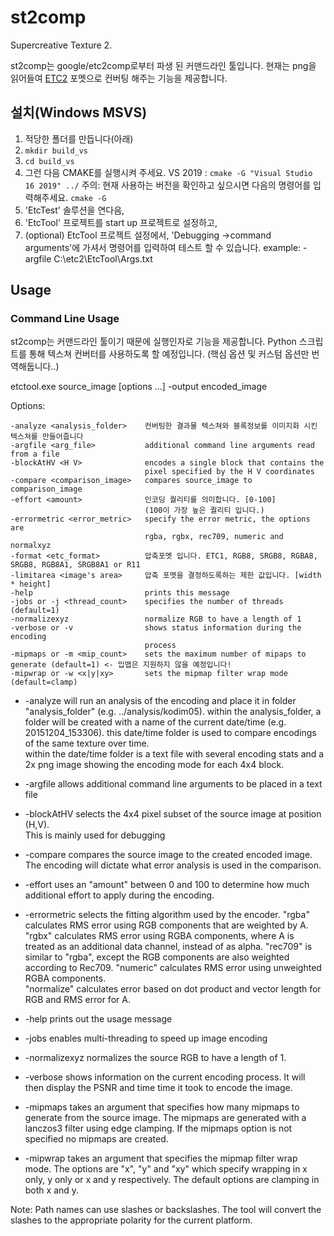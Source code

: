 # st2comp
Supercreative Texture 2.

st2comp는 google/etc2comp로부터 파생 된 커맨드라인 툴입니다.
현재는 png을 읽어들여 [ETC2](https://en.wikipedia.org/wiki/Ericsson_Texture_Compression)
포멧으로 컨버팅 해주는 기능을 제공합니다.

## 설치(Windows MSVS)
1. 적당한 폴더를 만듭니다(아래)
1. `mkdir build_vs`
1. `cd build_vs`
1. 그런 다음 CMAKE를 실행시켜 주세요.
  VS 2019 : `cmake -G "Visual Studio 16 2019" ../`
  주의: 현재 사용하는 버전을 확인하고 싶으시면 다음의 명령어를 입력해주세요. `cmake -G`
1. 'EtcTest' 솔루션을 연다음,
1. 'EtcTool' 프로젝트를 start up 프로젝트로 설정하고,
1. (optional) EtcTool 프로젝트 설정에서, 'Debugging ->command arguments'에 가셔서 명령어를 입력하여 테스트 할 수 있습니다.
example: -argfile C:\etc2\EtcTool\Args.txt

## Usage

### Command Line Usage
st2comp는 커맨드라인 툴이기 때문에 실행인자로 기능을 제공합니다.
Python 스크립트를 통해 텍스쳐 컨버터를 사용하도록 할 예정입니다.
(핵심 옵션 및 커스텀 옵션만 번역해둡니다..)

etctool.exe source_image [options ...] -output encoded_image

Options:

    -analyze <analysis_folder>    컨버팅한 결과물 텍스쳐와 블록정보를 이미지화 시킨 텍스쳐를 만들어줍니다
    -argfile <arg_file>           additional command line arguments read from a file
    -blockAtHV <H V>              encodes a single block that contains the
                                  pixel specified by the H V coordinates
    -compare <comparison_image>   compares source_image to comparison_image
    -effort <amount>              인코딩 퀄리티를 의미합니다. [0-100] 
                                  (100이 가장 높은 퀄리티 입니다.)
    -errormetric <error_metric>   specify the error metric, the options are
                                  rgba, rgbx, rec709, numeric and normalxyz
    -format <etc_format>          압축포멧 입니다. ETC1, RGB8, SRGB8, RGBA8, SRGB8, RGB8A1, SRGB8A1 or R11
    -limitarea <image's area>     압축 포멧을 결정하도록하는 제한 값입니다. [width * height]
    -help                         prints this message
    -jobs or -j <thread_count>    specifies the number of threads (default=1)
    -normalizexyz                 normalize RGB to have a length of 1
    -verbose or -v                shows status information during the encoding
                                  process                                  
	-mipmaps or -m <mip_count>    sets the maximum number of mipaps to generate (default=1) <- 밉맵은 지원하지 않을 예정입니다!
	-mipwrap or -w <x|y|xy>       sets the mipmap filter wrap mode (default=clamp)

* -analyze will run an analysis of the encoding and place it in folder 
"analysis_folder" (e.g. ../analysis/kodim05).  within the analysis_folder, a folder 
will be created with a name of the current date/time (e.g. 20151204_153306).  this 
date/time folder is used to compare encodings of the same texture over time.  
within the date/time folder is a text file with several encoding stats and a 2x png 
image showing the encoding mode for each 4x4 block.

* -argfile allows additional command line arguments to be placed in a text file

* -blockAtHV selects the 4x4 pixel subset of the source image at position (H,V).  
This is mainly used for debugging

* -compare compares the source image to the created encoded image. The encoding
will dictate what error analysis is used in the comparison.

* -effort uses an "amount" between 0 and 100 to determine how much additional effort 
to apply during the encoding.

* -errormetric selects the fitting algorithm used by the encoder.  "rgba" calculates 
RMS error using RGB components that are weighted by A.  "rgbx" calculates RMS error 
using RGBA components, where A is treated as an additional data channel, instead of 
as alpha.  "rec709" is similar to "rgba", except the RGB components are also weighted 
according to Rec709.  "numeric" calculates RMS error using unweighted RGBA components.  
"normalize" calculates error based on dot product and vector length for RGB and RMS 
error for A.

* -help prints out the usage message

* -jobs enables multi-threading to speed up image encoding

* -normalizexyz normalizes the source RGB to have a length of 1.

* -verbose shows information on the current encoding process. It will then display the 
PSNR and time time it took to encode the image.

* -mipmaps takes an argument that specifies how many mipmaps to generate from the 
source image.  The mipmaps are generated with a lanczos3 filter using edge clamping.
If the mipmaps option is not specified no mipmaps are created.

* -mipwrap takes an argument that specifies the mipmap filter wrap mode.  The options 
are "x", "y" and "xy" which specify wrapping in x only, y only or x and y respectively.
The default options are clamping in both x and y.

Note: Path names can use slashes or backslashes.  The tool will convert the 
slashes to the appropriate polarity for the current platform.
